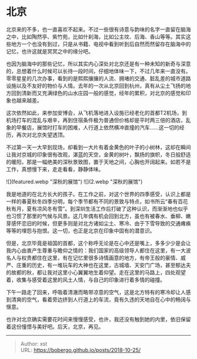 # 北京


北京来的不多，也一直喜欢不起来。不过一些很有诗意与韵味的名字一直留在脑海之中，比如陶然亭、紫竹苑，比如什刹海，比如公主坟、后海、香山等等。其实这些地方一个也没有到过，只是从书籍、电视中看到听到后自然而然留存在脑海中的记忆，也许这就是冥冥之中的缘分吧。

也因为脑海中的那些记忆，所以其实内心深处对北京还是有一种未知的新奇与深意的，总想着什么时候可以长待一段时间，仔细地体味一下，不过几年来一直没有。零零星星的几次办事，看到的是熙熙攘攘的人流、拥堵的交通、脏乱差的城市道路设施以及不友好的物价与人情。去年的一次从北京回到杭州，真有从尘土飞扬的地方回到清新而又充满绿色的山水庄园一般的感觉，经年的累积，对北京的感觉和印象也越来越差。

这次依然如此，来参加安博会，从飞机落地进入设施已经老化的首都T2机场，到机场打车的混乱与艰辛，再到住宿条件极为普通但价格却是平时两三倍的酒店，乱象的早餐店，展馆时打车的困难，人行道上依然横冲直撞的汽车……这一切的经历，再次对北京失望透顶。

不过第一天一大早到现场，却看到一大片有着金黄色的叶子的小树林，这却在瞬间让我对京城的印象很有改观，湛蓝的天空，金黄的树叶，飘扬的旗帜，冬日般舒适的暖阳，那是一幅绝美的深秋景致图，置于天地之间，心胸也开阔起来。如若不是工作，真想慢下来，走走看看，静静体味。

![](featured.webp &#34;深秋的展馆&#34;)
![](2.webp &#34;深秋的展馆&#34;)

我是地道的在北方长大的孩子。在工作之前，对这个世界的四季感受，认识上都是一样的春夏秋冬四季分明，每个季节都有不同的景致与特点，如书所云“春有百花秋有月，夏有凉风冬有雪”。到深圳生活工作后打破了这种认识，而渐渐地也似乎也习惯了那里的气候与风景。这几年偶有机会回到北方，虽也有被春水、垂柳、嫩芽感怀恋旧的时候，但更多则是对北方诸如尘土、寒冷、由于下雪导致的交通瘫痪等等的埋怨与抱恨。这一切，也正是北京在印象中固有的潜意识。

但是，北京毕竟是祖国的首都，这个称呼无论是在心中还是嘴上，多多少少是会让我内心由衷产生尊重与瞻仰之情的：我们国家的高级领导人都住在这里，有一大波名人与权贵都住在这里，有在记忆里很多诗情画意的地方，有帝王般的豪情、威严、庄重的历史，有一堆玩车的大神也在这里，古城墙、天安门广场，甚至郁达夫的故都的秋，都让我对这里小心翼翼地生着仰望。走在这里的马路上，四处观望着，收集与感受着这里的风土人情，与自己的印象进行着多情的碰撞。

下午一路走了回来，呼吸着清澈而略带凉意的空气，这是北方特有的寒冷却让人感到清爽的空气，看着旁边挤到人行道上的车流，竟有久违的天地自在心中的畅阔与惬意。

也许对北京确实需要花时间来慢慢感受，也许，我还没有触到她的内里，依旧保留着这份憧憬与美好吧。后天，北京，再见。

---

> Author: xst  
> URL: https://bobergo.github.io/posts/2018-10-25/  

